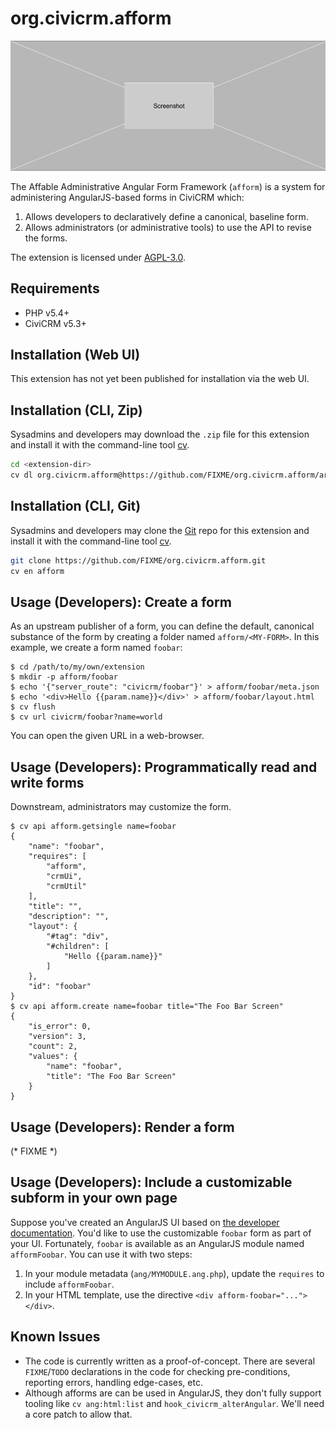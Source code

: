 # org.civicrm.afform

![Screenshot](/images/screenshot.png)

The Affable Administrative Angular Form Framework (`afform`) is a system for administering AngularJS-based forms
in CiviCRM which:

1. Allows developers to declaratively define a canonical, baseline form.
2. Allows administrators (or administrative tools) to use the API to revise the forms.

The extension is licensed under [AGPL-3.0](LICENSE.txt).

## Requirements

* PHP v5.4+
* CiviCRM v5.3+

## Installation (Web UI)

This extension has not yet been published for installation via the web UI.

## Installation (CLI, Zip)

Sysadmins and developers may download the `.zip` file for this extension and
install it with the command-line tool [cv](https://github.com/civicrm/cv).

```bash
cd <extension-dir>
cv dl org.civicrm.afform@https://github.com/FIXME/org.civicrm.afform/archive/master.zip
```

## Installation (CLI, Git)

Sysadmins and developers may clone the [Git](https://en.wikipedia.org/wiki/Git) repo for this extension and
install it with the command-line tool [cv](https://github.com/civicrm/cv).

```bash
git clone https://github.com/FIXME/org.civicrm.afform.git
cv en afform
```

## Usage (Developers): Create a form

As an upstream publisher of a form, you can define the default, canonical
substance of the form by creating a folder named `afform/<MY-FORM>`. In
this example, we create a form named `foobar`:

```
$ cd /path/to/my/own/extension
$ mkdir -p afform/foobar
$ echo '{"server_route": "civicrm/foobar"}' > afform/foobar/meta.json
$ echo '<div>Hello {{param.name}}</div>' > afform/foobar/layout.html
$ cv flush
$ cv url civicrm/foobar?name=world
```

You can open the given URL in a web-browser.

## Usage (Developers): Programmatically read and write forms

Downstream, administrators may customize the form.

```
$ cv api afform.getsingle name=foobar
{
    "name": "foobar",
    "requires": [
        "afform",
        "crmUi",
        "crmUtil"
    ],
    "title": "",
    "description": "",
    "layout": {
        "#tag": "div",
        "#children": [
            "Hello {{param.name}}"
        ]
    },
    "id": "foobar"
}
$ cv api afform.create name=foobar title="The Foo Bar Screen"
{
    "is_error": 0,
    "version": 3,
    "count": 2,
    "values": {
        "name": "foobar",
        "title": "The Foo Bar Screen"
    }
}
```

## Usage (Developers): Render a form

(* FIXME *)

## Usage (Developers): Include a customizable subform in your own page

Suppose you've created an AngularJS UI based on [the developer
documentation](https://docs.civicrm.org/dev/en/latest/framework/angular/quickstart/).  You'd like to use the
customizable `foobar` form as part of your UI.  Fortunately, `foobar` is available as an AngularJS module named
`afformFoobar`.  You can use it with two steps:

1. In your module metadata (`ang/MYMODULE.ang.php`), update the `requires` to include `afformFoobar`.
2. In your HTML template, use the directive `<div afform-foobar="..."></div>`.

## Known Issues

* The code is currently written as a proof-of-concept. There are several `FIXME`/`TODO` declarations in the code
  for checking pre-conditions, reporting errors, handling edge-cases, etc.
* Although afforms are can be used in AngularJS, they don't fully support tooling like `cv ang:html:list`
  and `hook_civicrm_alterAngular`. We'll need a core patch to allow that.
